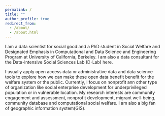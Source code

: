 ```yaml
---
permalink: /
title: ""
author_profile: true
redirect_from: 
  - /about/
  - /about.html
---
```


I am a data scientist for social good and a PhD student in Social Welfare and Designated Emphasis in Computational and Data Science and Engineering Program at University of California, Berkeley. I am also a data consultant for the Data-intensive Social Sciences Lab (D-Lab) here.

I usually apply open access data or administrative data and data science tools to explore how we can make these open data benefit benefit for the welfare system or the public. Currently, I focus on nonprofit ann other type of organization like social enterprise development for underprivileged population or in vulnerable location. My research interests are community engagement and assessment, nonprofit development, migrant well-being, community database and computational social welfare. I am also a big fan of geographic information system(GIS).

